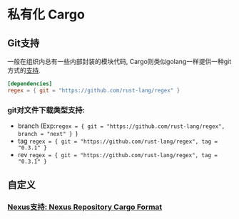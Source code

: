 # 私有化 Cargo
## Git支持
一般在组织内总有一些内部封装的模块代码, Cargo则类似golang一样提供一种git方式的[支持](https://doc.rust-lang.org/cargo/reference/specifying-dependencies.html#specifying-dependencies-from-git-repositories).

```toml Cargo.toml
[dependencies]
regex = { git = "https://github.com/rust-lang/regex" } 
```

### git对文件下载类型支持:
- branch (Exp:```regex = { git = "https://github.com/rust-lang/regex", branch = "next" } ```)
- tag ```regex = { git = "https://github.com/rust-lang/regex", tag = "0.3.1" } ```
- rev ```regex = { git = "https://github.com/rust-lang/regex", tag = "0.3.1" } ```

## 自定义
### [Nexus支持: Nexus Repository Cargo Format](https://github.com/sonatype-nexus-community/nexus-repository-cargo)